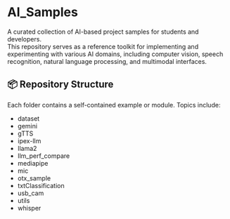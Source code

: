 # AI_Samples

A curated collection of AI-based project samples for students and developers.  
This repository serves as a reference toolkit for implementing and experimenting with various AI domains, including computer vision, speech recognition, natural language processing, and multimodal interfaces.

## 📦 Repository Structure

Each folder contains a self-contained example or module. Topics include:
- dataset
- gemini
- gTTS
- ipex-llm
- llama2
- llm_perf_compare
- mediapipe
- mic
- otx_sample
- txtClassification
- usb_cam
- utils
- whisper
